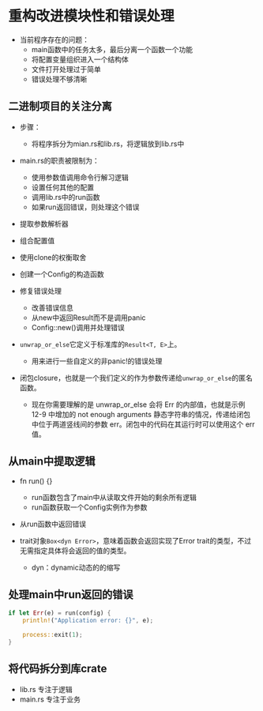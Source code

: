# 重构改进模块性和错误处理

 - 当前程序存在的问题：
   - main函数中的任务太多，最后分离一个函数一个功能
   - 将配置变量组织进入一个结构体
   - 文件打开处理过于简单
   - 错误处理不够清晰

## 二进制项目的关注分离

- 步骤：
  - 将程序拆分为mian.rs和lib.rs，将逻辑放到lib.rs中

- main.rs的职责被限制为：
  - 使用参数值调用命令行解习逻辑
  - 设置任何其他的配置
  - 调用lib.rs中的run函数
  - 如果run返回错误，则处理这个错误

- 提取参数解析器

- 组合配置值

- 使用clone的权衡取舍

- 创建一个Config的构造函数

- 修复错误处理
  - 改善错误信息
  - 从new中返回Result而不是调用panic
  - Config::new()调用并处理错误

- `unwrap_or_else`它定义于标准库的`Result<T, E>`上。
  - 用来进行一些自定义的非panic!的错误处理

- 闭包closure，也就是一个我们定义的作为参数传递给`unwrap_or_else`的匿名函数。
  - 现在你需要理解的是 unwrap_or_else 会将 Err 的内部值，也就是示例 12-9 中增加的 not enough arguments 静态字符串的情况，传递给闭包中位于两道竖线间的参数 err。闭包中的代码在其运行时可以使用这个 err 值。

## 从main中提取逻辑

- fn run() {}
  - run函数包含了main中从读取文件开始的剩余所有逻辑
  - run函数获取一个Config实例作为参数

- 从run函数中返回错误

- trait对象`Box<dyn Error>`，意味着函数会返回实现了Error trait的类型，不过无需指定具体将会返回的值的类型。
  - dyn：dynamic动态的的缩写


## 处理main中run返回的错误

```rs
if let Err(e) = run(config) {
    println!("Application error: {}", e);

    process::exit(1);
}
```

## 将代码拆分到库crate
- lib.rs 专注于逻辑
- main.rs 专注于业务

